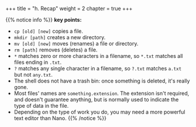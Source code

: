 +++
title = "h. Recap"
weight = 2
chapter = true
+++

{{% notice info %}}
**key points:**
- `cp [old] [new]` copies a file.
- `mkdir [path]` creates a new directory.
- `mv [old] [new]` moves (renames) a file or directory.
- `rm [path]` removes (deletes) a file.
- `*` matches zero or more characters in a filename, so `*.txt` matches all files ending in `.txt`.
- `?` matches any single character in a filename, so `?.txt` matches `a.txt` but not `any.txt`.
- The shell does not have a trash bin: once something is deleted, it's really gone.
- Most files' names are `something.extension`. The extension isn't required, and doesn't guarantee anything, but is normally used to indicate the type of data in the file.
- Depending on the type of work you do, you may need a more powerful text editor than Nano.
{{% /notice %}}